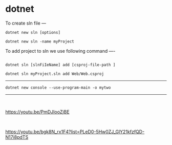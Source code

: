 # dotnet


To create sln file — 

```
dotnet new sln [options]

dotnet new sln -name myProject
```


To add project to sln we use following command —-

```

dotnet sln [slnFiIeName] add [csproj-file-path ]

dotnet sln myProject.sln add Web/Web.csproj
```
----------------------------------------------

```
dotnet new console --use-program-main -o mytwo
```

----------------------------------------------
<br>

https://youtu.be/PmDJIooZjBE

<br>

https://youtu.be/bgk8N_rx1F4?list=PLeD0-5Hw0ZJ_GlY21kfzfQD-N17i8pdTS

